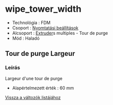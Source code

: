 # wipe\_tower\_width

* Technológia : FDM
* Csoport : [Nyomtatási beállítások](../../konfig/print_settings.md)
* Alcsoport : [Extruder](../../beallitasok/printer_settings.md#extrudeuse)s multiples - Tour de purge
* Mód : Haladó

## Tour de purge Largeur

### Leírás

Largeur d'une tour de purge

* Alapértelmezett érték : 60 mm

[Vissza a változók listájához](/)

